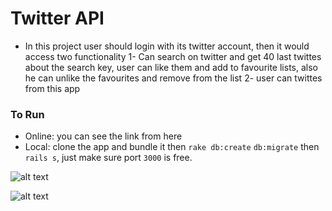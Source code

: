 # Twitter API

* In this project user should login with its twitter account, then it would access two functionality
1- Can search on twitter and get 40 last twittes about the search key, user can like them and add to favourite lists, also he can unlike the favourites and remove from the list
2- user can twittes from this app  
### To Run
* Online: you can see the link from here
* Local: clone the app and bundle it then `rake db:create` `db:migrate` then `rails s`, just make sure port `3000` is free. 


![alt text](https://user-images.githubusercontent.com/7471619/30937680-5d41b9de-a38c-11e7-8847-31c60fb59199.png)

![alt text](https://user-images.githubusercontent.com/7471619/30937659-50b946fa-a38c-11e7-9a8a-d5ef15b53e2b.png)
